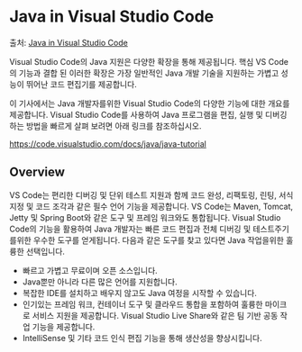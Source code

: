 # Java in Visual Studio Code

출처: [Java in Visual Studio Code](https://code.visualstudio.com/docs/languages/java)

Visual Studio Code의 Java 지원은 다양한 확장을 통해 제공됩니다. 핵심 VS Code의 기능과 결합 된 이러한 확장은 가장 일반적인 Java 개발 기술을 지원하는 가볍고 성능이 뛰어난 코드 편집기를 제공합니다.

이 기사에서는 Java 개발자를위한 Visual Studio Code의 다양한 기능에 대한 개요를 제공합니다. Visual Studio Code를 사용하여 Java 프로그램을 편집, 실행 및 디버깅하는 방법을 빠르게 살펴 보려면 아래 링크를 참조하십시오.

https://code.visualstudio.com/docs/java/java-tutorial



## Overview

VS Code는 편리한 디버깅 및 단위 테스트 지원과 함께 코드 완성, 리팩토링, 린팅, 서식 지정 및 코드 조각과 같은 필수 언어 기능을 제공합니다. VS Code는 Maven, Tomcat, Jetty 및 Spring Boot와 같은 도구 및 프레임 워크와도 통합됩니다. Visual Studio Code의 기능을 활용하여 Java 개발자는 빠른 코드 편집과 전체 디버깅 및 테스트주기를위한 우수한 도구를 얻게됩니다. 다음과 같은 도구를 찾고 있다면 Java 작업을위한 훌륭한 선택입니다.

- 빠르고 가볍고 무료이며 오픈 소스입니다.
- Java뿐만 아니라 다른 많은 언어를 지원합니다.
- 복잡한 IDE를 설치하고 배우지 않고도 Java 여정을 시작할 수 있습니다.
- 인기있는 프레임 워크, 컨테이너 도구 및 클라우드 통합을 포함하여 훌륭한 마이크로 서비스 지원을 제공합니다.
  Visual Studio Live Share와 같은 팀 기반 공동 작업 기능을 제공합니다.
- IntelliSense 및 기타 코드 인식 편집 기능을 통해 생산성을 향상시킵니다.

